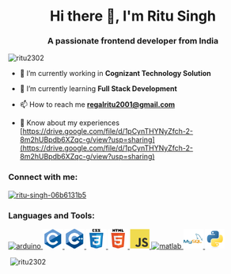 <h1 align="center">Hi there 👋, I'm Ritu Singh</h1>
<h3 align="center">A passionate frontend developer from India</h3>

<p align="left"> <img src="https://komarev.com/ghpvc/?username=ritu2302&label=Profile%20views&color=0e75b6&style=flat" alt="ritu2302" /> </p>

- 🔭 I’m currently working in **Cognizant Technology Solution**

- 🌱 I’m currently learning **Full Stack Development**

- 📫 How to reach me **regalritu2001@gmail.com**

- 📄 Know about my experiences [https://drive.google.com/file/d/1pCynTHYNyZfch-2-8m2hUBpdb6XZqc-g/view?usp=sharing](https://drive.google.com/file/d/1pCynTHYNyZfch-2-8m2hUBpdb6XZqc-g/view?usp=sharing)

<h3 align="left">Connect with me:</h3>
<p align="left">
<a href="https://linkedin.com/in/ritu-singh-06b6131b5" target="blank"><img align="center" src="https://raw.githubusercontent.com/rahuldkjain/github-profile-readme-generator/master/src/images/icons/Social/linked-in-alt.svg" alt="ritu-singh-06b6131b5" height="30" width="40" /></a>
</p>

<h3 align="left">Languages and Tools:</h3>
<p align="left"> <a href="https://www.arduino.cc/" target="_blank" rel="noreferrer"> <img src="https://cdn.worldvectorlogo.com/logos/arduino-1.svg" alt="arduino" width="40" height="40"/> </a> <a href="https://www.cprogramming.com/" target="_blank" rel="noreferrer"> <img src="https://raw.githubusercontent.com/devicons/devicon/master/icons/c/c-original.svg" alt="c" width="40" height="40"/> </a> <a href="https://www.w3schools.com/cpp/" target="_blank" rel="noreferrer"> <img src="https://raw.githubusercontent.com/devicons/devicon/master/icons/cplusplus/cplusplus-original.svg" alt="cplusplus" width="40" height="40"/> </a> <a href="https://www.w3schools.com/css/" target="_blank" rel="noreferrer"> <img src="https://raw.githubusercontent.com/devicons/devicon/master/icons/css3/css3-original-wordmark.svg" alt="css3" width="40" height="40"/> </a> <a href="https://www.w3.org/html/" target="_blank" rel="noreferrer"> <img src="https://raw.githubusercontent.com/devicons/devicon/master/icons/html5/html5-original-wordmark.svg" alt="html5" width="40" height="40"/> </a> <a href="https://developer.mozilla.org/en-US/docs/Web/JavaScript" target="_blank" rel="noreferrer"> <img src="https://raw.githubusercontent.com/devicons/devicon/master/icons/javascript/javascript-original.svg" alt="javascript" width="40" height="40"/> </a> <a href="https://www.mathworks.com/" target="_blank" rel="noreferrer"> <img src="https://upload.wikimedia.org/wikipedia/commons/2/21/Matlab_Logo.png" alt="matlab" width="40" height="40"/> </a> <a href="https://www.mysql.com/" target="_blank" rel="noreferrer"> <img src="https://raw.githubusercontent.com/devicons/devicon/master/icons/mysql/mysql-original-wordmark.svg" alt="mysql" width="40" height="40"/> </a> <a href="https://www.python.org" target="_blank" rel="noreferrer"> <img src="https://raw.githubusercontent.com/devicons/devicon/master/icons/python/python-original.svg" alt="python" width="40" height="40"/> </a> </p>

<p>&nbsp;<img align="center" src="https://github-readme-stats.vercel.app/api?username=ritu2302&show_icons=true&locale=en" alt="ritu2302" /></p>
